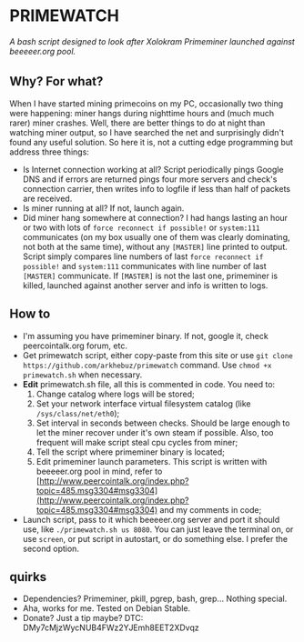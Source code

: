 # PRIMEWATCH
###### *A bash script designed to look after Xolokram Primeminer launched against beeeeer.org pool.* 

## Why? For what?

When I have started mining primecoins on my PC, occasionally two thing were happening: miner hangs during nighttime hours and (much much rarer) miner crashes. Well, there are better things to do at night than watching miner output, so I have searched the net and surprisingly didn't found any useful solution. So here it is, not a cutting edge programming but address three things:
* Is Internet connection working at all? Script periodically pings Google DNS and if errors are returned pings four more servers and check's connection carrier, then writes info to logfile if less than half of packets are received.
* Is miner running at all? If not, launch again.
* Did miner hang somewhere at connection? I had hangs lasting an hour or two with lots of `force reconnect if possible!` or `system:111` communicates (on my box usually one of them was clearly dominating, not both at the same time), without any `[MASTER]` line printed to output. Script simply compares line numbers of last `force reconnect if possible!` and `system:111` communicates with line number of last `[MASTER]` communicate. If `[MASTER]` is not the last one, primeminer is killed, launched against another server and info is written to logs.

## How to
* I'm assuming you have primeminer binary. If not, google it, check peercointalk.org forum, etc.
* Get primewatch script, either copy-paste from this site or use `git clone https://github.com/arkhebuz/primewatch` command. Use `chmod +x primewatch.sh` when necessary.
* **Edit** primewatch.sh file, all this is commented in code. You need to:
  1. Change catalog where logs will be stored;
  2. Set your network interface virtual filesystem catalog (like `/sys/class/net/eth0`);
  3. Set interval in seconds between checks. Should be large enough to let the miner recover under it's own steam if possible. Also, too frequent will make script steal cpu cycles from miner;
  4. Tell the script where primeminer binary is located;
  5. Edit primeminer launch parameters. This script is written with beeeeer.org pool in mind, refer to [http://www.peercointalk.org/index.php?topic=485.msg3304#msg3304](http://www.peercointalk.org/index.php?topic=485.msg3304#msg3304) and my comments in code;
* Launch script, pass to it which beeeeer.org server and port it should use, like `./primewatch.sh us 8080`. You can just leave the terminal on, or use `screen`, or put script in autostart, or do something else. I prefer the second option.

## quirks
* Dependencies? Primeminer, pkill, pgrep, bash, grep... Nothing special.
* Aha, works for me. Tested on Debian Stable.
* Donate? Just a tip maybe? DTC: DMy7cMjzWycNUB4FWz2YJEmh8EET2XDvqz
